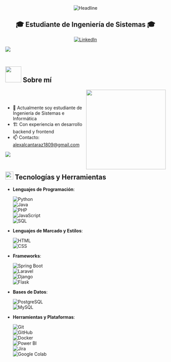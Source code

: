 <div align="center">
  
  <img src="https://readme-typing-svg.herokuapp.com?color=%236FDA44&size=32&center=true&vCenter=true&width=600&height=50&lines=Bienvenido+a+mi+perfil!;Soy+Alex+Alcantara" alt="Headline" />
</div>

<h2 align="center">🎓 Estudiante de Ingeniería de Sistemas 🎓</h2>

<p align="center">
  <a href="https://pe.linkedin.com/in/alex-alcantara-zuñiga/" target="_blank"><img src="https://img.shields.io/badge/LinkedIn-0077B5?style=for-the-badge&logo=linkedin&logoColor=white" alt="LinkedIn"></a>
  
</p>

<img src="https://user-images.githubusercontent.com/73097560/115834477-dbab4500-a447-11eb-908a-139a6edaec5c.gif"><br><br>

## <picture><img src = "https://github.com/7oSkaaa/7oSkaaa/blob/main/Images/about_me.gif?raw=true" width = 50px></picture> Sobre mí

<picture> <img align="right" src="https://github.com/7oSkaaa/7oSkaaa/blob/main/Images/Right_Side.gif?raw=true" width = 250px></picture>

<br><br>

- 🔭 Actualmente soy estudiante de Ingeniería de Sistemas e Informática
- 🏗️ Con experiencia en desarrollo backend y frontend
- 📫 Contacto: alexalcantaraz1809@gmail.com


<img src="https://user-images.githubusercontent.com/73097560/115834477-dbab4500-a447-11eb-908a-139a6edaec5c.gif"><br><br>

## <img src="https://media2.giphy.com/media/QssGEmpkyEOhBCb7e1/giphy.gif?cid=ecf05e47a0n3gi1bfqntqmob8g9aid1oyj2wr3ds3mg700bl&rid=giphy.gif" width ="25"> Tecnologías y Herramientas


- **Lenguajes de Programación**:
  
    ![Python](https://img.shields.io/badge/Python-%233776AB.svg?style=for-the-badge&logo=python&logoColor=white)  
    ![Java](https://img.shields.io/badge/Java-%23ED8B00.svg?style=for-the-badge&logo=java&logoColor=white)  
    ![PHP](https://img.shields.io/badge/PHP-%23777BB4.svg?style=for-the-badge&logo=php&logoColor=white)  
    ![JavaScript](https://img.shields.io/badge/JavaScript-%23F7DF1E.svg?style=for-the-badge&logo=javascript&logoColor=black)  
    ![SQL](https://img.shields.io/badge/SQL-%2300758F.svg?style=for-the-badge&logo=sqlite&logoColor=white) 

- **Lenguajes de Marcado y Estilos**:
    
    ![HTML](https://img.shields.io/badge/HTML5-%23E34F26.svg?style=for-the-badge&logo=html5&logoColor=white)  
    ![CSS](https://img.shields.io/badge/CSS3-%231572B6.svg?style=for-the-badge&logo=css3&logoColor=white)  

- **Frameworks**:
     
    ![Spring Boot](https://img.shields.io/badge/Spring%20Boot-%236DB33F.svg?style=for-the-badge&logo=spring-boot&logoColor=white)  
    ![Laravel](https://img.shields.io/badge/Laravel-%23FF2D20.svg?style=for-the-badge&logo=laravel&logoColor=white)  
    ![Django](https://img.shields.io/badge/Django-%23092E20.svg?style=for-the-badge&logo=django&logoColor=white)  
    ![Flask](https://img.shields.io/badge/Flask-%23000000.svg?style=for-the-badge&logo=flask&logoColor=white)  
 

- **Bases de Datos**:
  
    ![PostgreSQL](https://img.shields.io/badge/PostgreSQL-%23336791.svg?style=for-the-badge&logo=postgresql&logoColor=white)  
    ![MySQL](https://img.shields.io/badge/MySQL-%23F1C40F.svg?style=for-the-badge&logo=mysql&logoColor=black) 

- **Herramientas y Plataformas**:  
  
    ![Git](https://img.shields.io/badge/Git-%23F05033.svg?style=for-the-badge&logo=git&logoColor=white) <br>
    ![GitHub](https://img.shields.io/badge/GitHub-%23121011.svg?style=for-the-badge&logo=github&logoColor=white)  
    ![Docker](https://img.shields.io/badge/Docker-%232496ED.svg?style=for-the-badge&logo=docker&logoColor=white)    
    ![Power BI](https://img.shields.io/badge/Power%20BI-%23F2C811.svg?style=for-the-badge&logo=powerbi&logoColor=black) <br>
    ![Jira](https://img.shields.io/badge/Jira-0052CC?style=for-the-badge&logo=jira&logoColor=white) <br>
    ![Google Colab](https://img.shields.io/badge/Google%20Colab-%23F9AB00.svg?style=for-the-badge&logo=google-colab&logoColor=white) 
 

</p>

